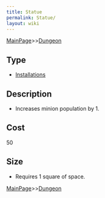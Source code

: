 ```yaml
---
title: Statue
permalink: Statue/
layout: wiki
---
```


[MainPage](/keeperrl_wiki/ "wikilink")>>[Dungeon](/keeperrl_wiki/Dungeon "wikilink")

Type
----

-   [Installations](/keeperrl_wiki/Installations "wikilink")

Description
-----------

-   Increases minion population by 1.

Cost
----

50

Size
----

-   Requires 1 square of space.

[MainPage](/keeperrl_wiki/ "wikilink")>>[Dungeon](/keeperrl_wiki/Dungeon "wikilink")

